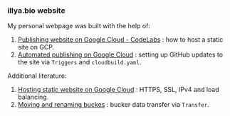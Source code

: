 ### illya.bio website

My personal webpage was built with the help of:

1. [Publishing website on Google Cloud - CodeLabs](https://codelabs.developers.google.com/codelabs/cloud-webapp-hosting-gcs#0) : how to host a static site on GCP.
2. [Automated publishing on Google Cloud](https://cloud.google.com/community/tutorials/automated-publishing-cloud-build) : setting up GitHub updates to the site via <code>Triggers</code> and <code>cloudbuild.yaml</code>.


Additional literature:
1. [Hosting static website on Google Cloud](https://cloud.google.com/storage/docs/hosting-static-website) : HTTPS, SSL, IPv4 and load balancing.
2. [Moving and renaming buckes](https://cloud.google.com/storage/docs/moving-buckets) : bucker data transfer via <code>Transfer</code>.
